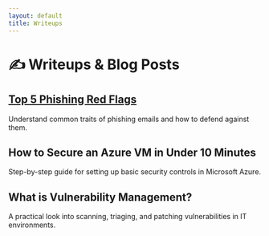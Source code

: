 ```yaml
---
layout: default
title: Writeups
---
```


# ✍️ Writeups & Blog Posts

## [Top 5 Phishing Red Flags](writeups/Top_5_Phishing_Red_Flags)
Understand common traits of phishing emails and how to defend against them.

## How to Secure an Azure VM in Under 10 Minutes
Step-by-step guide for setting up basic security controls in Microsoft Azure.

## What is Vulnerability Management?
A practical look into scanning, triaging, and patching vulnerabilities in IT environments.
